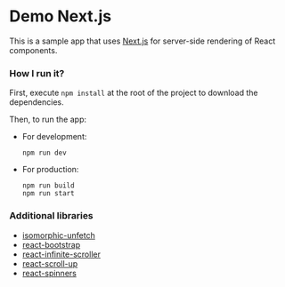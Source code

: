 # Demo Next.js

This is a sample app that uses [Next.js](https://github.com/zeit/next.js) for server-side rendering of React components.

### How I run it?

First, execute `npm install` at the root of the project to download the dependencies.

Then, to run the app:

- For development:

    ``` 
    npm run dev
    ```
- For production:

    ``` 
    npm run build
    npm run start
    ```

### Additional libraries

- [isomorphic-unfetch](https://github.com/developit/unfetch)
- [react-bootstrap](https://github.com/react-bootstrap/react-bootstrap)
- [react-infinite-scroller](https://github.com/CassetteRocks/react-infinite-scroller)
- [react-scroll-up](https://github.com/milosjanda/react-scroll-up)
- [react-spinners](https://github.com/davidhu2000/react-spinners)


